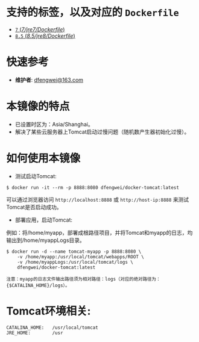 # 支持的标签，以及对应的 `Dockerfile` 

-	[`7` (*7/jre7/Dockerfile*)](https://github.com/dfengwei/docker-tomcat/blob/master/7/jre7/Dockerfile)
-	[`8.5` (*8.5/jre8/Dockerfile*)](https://github.com/dfengwei/docker-tomcat/blob/master/8.5/jre8/Dockerfile)

# 快速参考

-	**维护者**:
	[dfengwei@163.com](https://github.com/dfengwei)

# 本镜像的特点

- 已设置时区为：Asia/Shanghai。
- 解决了某些云服务器上Tomcat启动过慢问题（随机数产生器初始化过慢）。

# 如何使用本镜像

- 测试启动Tomcat:

```console
$ docker run -it --rm -p 8888:8080 dfengwei/docker-tomcat:latest
```
可以通过浏览器访问 `http://localhost:8888` 或 `http://host-ip:8888` 来测试Tomcat是否启动成功。

- 部署应用，启动Tomcat:

例如：将/home/myapp，部署成根路径项目，并将Tomcat和myapp的日志，均输出到/home/myappLogs目录。

```console
$ docker run -d --name tomcat-myapp -p 8888:8080 \ 
	-v /home/myapp:/usr/local/tomcat/webapps/ROOT \ 
	-v /home/myappLogs:/usr/local/tomcat/logs \ 
	dfengwei/docker-tomcat:latest
```

```
注意：myapp的日志文件输出路径须为相对路径：logs（对应的绝对路径为：{$CATALINA_HOME}/logs）。
```

# Tomcat环境相关:
	CATALINA_HOME:   /usr/local/tomcat
	JRE_HOME:        /usr
